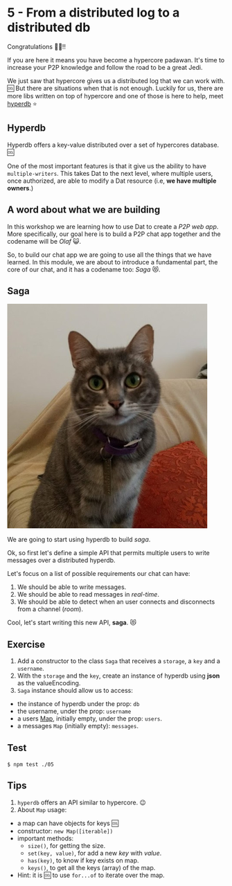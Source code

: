 # 5 - From a distributed log to a distributed db 

Congratulations :tada::fireworks:!!

If you are here it means you have become a hypercore padawan. It's time to increase your P2P knowledge and follow the road to be a great Jedi.

We just saw that hypercore gives us a distributed log that we can work with. :cool:
But there are situations when that is not enough. Luckily for us, there are more libs written on top of hypercore and one of those is here to help, meet [hyperdb](/hyperdb) :star:

## Hyperdb

Hyperdb offers a key-value distributed over a set of hypercores database. :cool:

One of the most important features is that it give us the ability to have `multiple-writers`. This takes Dat to the next level, where multiple users, once authorized, are able to modify a Dat resource (i.e, **we have multiple owners**.)

## A word about what we are building 

In this workshop we are learning how to use Dat to create a _P2P web app_. More specifically, our goal here is to build a P2P chat app together and the codename will be _Olaf_ :smiley_cat:.

So, to build our chat app we are going to use all the things that we have learned. In this module, we are about to introduce a fundamental part, the core of our chat, and it has a codename too: _Saga_ :heart_eyes_cat:.

## Saga

![saga](/../../assets/saga.jpg)

We are going to start using hyperdb to build _saga_.

Ok, so first let's define a simple API that permits multiple users to write messages over a distributed hyperdb.

Let's focus on a list of possible requirements our chat can have:

1. We should be able to write messages.
1. We should be able to read messages in _real-time_.
1. We should be able to detect when an user connects and disconnects from a channel (_room_).

Cool, let's start writing this new API, **saga**. :heart_eyes_cat:

## Exercise 

1. Add a constructor to the class `Saga` that receives a `storage`, a `key` and a `username`.
2. With the `storage` and the `key`, create an instance of hyperdb using **json** as the valueEncoding.
3. `Saga` instance should allow us to access:
  * the instance of hyperdb under the prop: `db`
  * the username, under the prop: `username`
  * a users [Map](https://developer.mozilla.org/es/docs/Web/JavaScript/Referencia/Objetos_globales/Map), initially empty, under the prop: `users`.
  * a messages `Map` (initially empty): `messages`.

## Test

```
$ npm test ./05
```

## Tips

1. `hyperdb` offers an API similar to hypercore. :wink:
2. About `Map` usage: 
  - a map can have objects for keys :cool:
  - constructor: `new Map([iterable])`
  - important methods:
    - `size()`, for getting the size.
    - `set(key, value)`, for add a new _key_ with _value_.
    - `has(key)`, to know if key exists on map.
    - `keys()`, to get all the keys (array) of the map.
  - Hint: it is :cool: to use `for...of` to iterate over the map.
